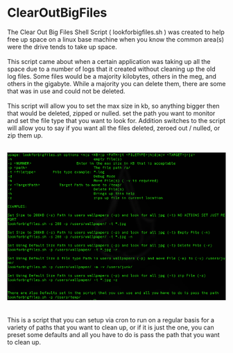 # ClearOutBigFiles
The Clear Out Big Files Shell Script ( lookforbigfiles.sh ) was created to help free up space on a linux base machine when you know the common area(s) were the drive tends to take up space.
<br/><br/>
This script came about when a certain application was taking up all the space due to a number of logs that it created without cleaning up the old log files. Some files would be a majority kilobytes, others in the meg, and others in the gigabyte. While a majority you can delete them, there are some that was in use and could not be deleted.
<br/><br/>
This script will allow you to set the max size in kb, so anything bigger then that would be deleted, zipped or nulled. set the path you want to monitor and set the file type that you want to look for. Addition switches to the script will allow you to say if you want all the files deleted, zeroed out / nulled, or zip them up.
<br/><br/>
<center>
<img src="https://github.com/burnsoftnet/ClearOutBigFiles/blob/master/help_menu.png">
</center>
<br/><br/>
This is a script that you can setup via cron to run on a regular basis for a variety of paths that you want to clean up, or if it is just the one, you can preset some defaults and all you have to do is pass the path that you want to clean up.
